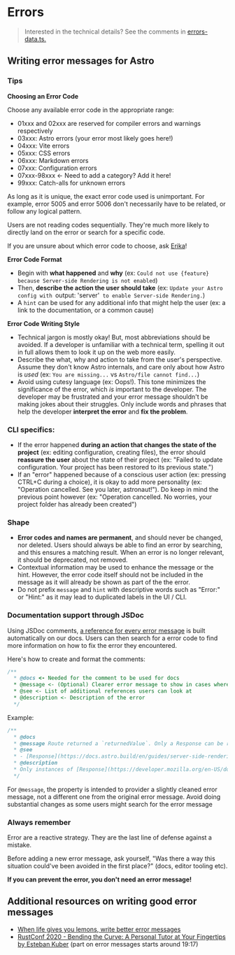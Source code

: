 # Errors

> Interested in the technical details? See the comments in [errors-data.ts.](./errors-data.ts)

## Writing error messages for Astro

### Tips

**Choosing an Error Code**

Choose any available error code in the appropriate range:
- 01xxx and 02xxx are reserved for compiler errors and warnings respectively
- 03xxx: Astro errors (your error most likely goes here!)
- 04xxx: Vite errors
- 05xxx: CSS errors
- 06xxx: Markdown errors
- 07xxx: Configuration errors
- 07xxx-98xxx <- Need to add a category? Add it here!
- 99xxx: Catch-alls for unknown errors

As long as it is unique, the exact error code used is unimportant. For example, error 5005 and error 5006 don't necessarily have to be related, or follow any logical pattern.

Users are not reading codes sequentially. They're much more likely to directly land on the error or search for a specific code.

If you are unsure about which error code to choose, ask [Erika](https://github.com/Princesseuh)!
    
**Error Code Format**
- Begin with **what happened** and **why** (ex: `Could not use {feature} because Server⁠-⁠side Rendering is not enabled`)
- Then, **describe the action the user should take** (ex: `Update your Astro config with `output: 'server'` to enable Server⁠-⁠side Rendering.`)
- A `hint` can be used for any additional info that might help the user (ex: a link to the documentation, or a common cause)

**Error Code Writing Style**
- Technical jargon is mostly okay! But, most abbreviations should be avoided. If a developer is unfamiliar with a technical term, spelling it out in full allows them to look it up on the web more easily.
- Describe the what, why and action to take from the user's perspective. Assume they don't know Astro internals, and care only about how  Astro is _used_ (ex: `You are missing...` vs `Astro/file cannot find...`)
- Avoid using cutesy language (ex: Oops!). This tone minimizes the significance of the error, which _is_ important to the developer. The developer may be frustrated and your error message shouldn't be making jokes about their struggles. Only include words and phrases that help the developer **interpret the error** and **fix the problem**.

### CLI specifics:
- If the error happened **during an action that changes the state of the project** (ex: editing configuration, creating files), the error should **reassure the user** about the state of their project (ex: "Failed to update configuration. Your project has been restored to its previous state.")
- If an "error" happened because of a conscious user action (ex: pressing CTRL+C during a choice), it is okay to add more personality (ex: "Operation cancelled. See you later, astronaut!"). Do keep in mind the previous point however (ex: "Operation cancelled. No worries, your project folder has already been created")

### Shape
- **Error codes and names are permanent**, and should never be changed, nor deleted. Users should always be able to find an error by searching, and this ensures a matching result. When an error is no longer relevant, it should be deprecated, not removed.
- Contextual information may be used to enhance the message or the hint. However, the error code itself should not be included in the message as it will already be shown as part of the the error.
- Do not prefix `message` and `hint` with descriptive words such as "Error:" or "Hint:" as it may lead to duplicated labels in the UI / CLI.

### Documentation support through JSDoc

Using JSDoc comments, [a reference for every error message](https://docs.astro.build/en/reference/error-reference/) is built automatically on our docs. Users can then search for a error code to find more information on how to fix the error they encountered.

Here's how to create and format the comments:

```js
/**
  * @docs <- Needed for the comment to be used for docs
  * @message <- (Optional) Clearer error message to show in cases where the original one is too complex (ex: because of conditional messages)
  * @see <- List of additional references users can look at
  * @description <- Description of the error
  */
```
Example:
```js
/**
  * @docs
  * @message Route returned a `returnedValue`. Only a Response can be returned from Astro files.
  * @see
  * - [Response](https://docs.astro.build/en/guides/server-side-rendering/#response)
  * @description
  * Only instances of [Response](https://developer.mozilla.org/en-US/docs/Web/API/Response) can be returned inside Astro files.
  */
```

For `@message`, the property is intended to provider a slightly cleaned error message, not a different one from the original error message. Avoid doing substantial changes as some users might search for the error message

### Always remember

Error are a reactive strategy. They are the last line of defense against a mistake.

Before adding a new error message, ask yourself, "Was there a way this situation could've been avoided in the first place?" (docs, editor tooling etc). 

**If you can prevent the error, you don't need an error message!**

## Additional resources on writing good error messages

- [When life gives you lemons, write better error messages](https://wix-ux.com/when-life-gives-you-lemons-write-better-error-messages-46c5223e1a2f)
- [RustConf 2020 - Bending the Curve: A Personal Tutor at Your Fingertips by Esteban Kuber](https://www.youtube.com/watch?v=Z6X7Ada0ugE) (part on error messages starts around 19:17)
